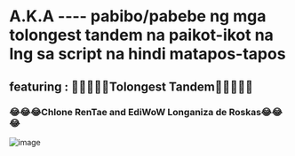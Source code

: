# **A.K.A ---- pabibo/pabebe ng mga tolongest tandem na paikot-ikot na lng sa script na hindi matapos-tapos** 
## featuring :  🤔😂😁😄🤣Tolongest Tandem🤔😂😁😄🤣
### 😂😂😂Chlone RenTae and EdiWoW Longaniza de Roskas😂😂😂

![image](https://github.com/charmedonesfjo/ChloneRentae/assets/27848301/14f9da09-6539-446a-a1ab-e1990f442fc6)

